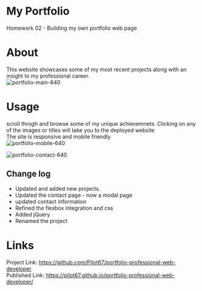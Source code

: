 # My Portfolio
Homework 02 - Building my own portfolio web page  
  
# About  
This website showcases some of my most recent projects along with an insight to my professional career.  
![portfolio-main-640](https://user-images.githubusercontent.com/86697483/137245947-f547aa8c-adc1-40d8-8483-d6e91f73c947.png)  
  

# Usage  
scroll throgh and browse some of my unique achievemnets. Clicking on any of the images or titles will take you to the deployed website  
The site is responsive and mobile friendly  
![portfolio-mobile-640](https://user-images.githubusercontent.com/86697483/137246343-7c967f5c-2a2d-4e63-b84d-c1113becf32c.png)  
  
![portfolio-contact-640](https://user-images.githubusercontent.com/86697483/137246377-52361697-d6e7-4448-856c-28ed6051f432.png)  
  
## Change log  
* Updated and added new projects.  
* Updated the contact page - now a modal page  
* updated contact information  
* Refined the flexbox integration and css  
* Added jQuery  
* Renamed the project
  
# Links
Project Link: https://github.com/Pilot67/portfolio-professional-web-developer  
Published Link: https://pilot67.github.io/portfolio-professional-web-developer/  

